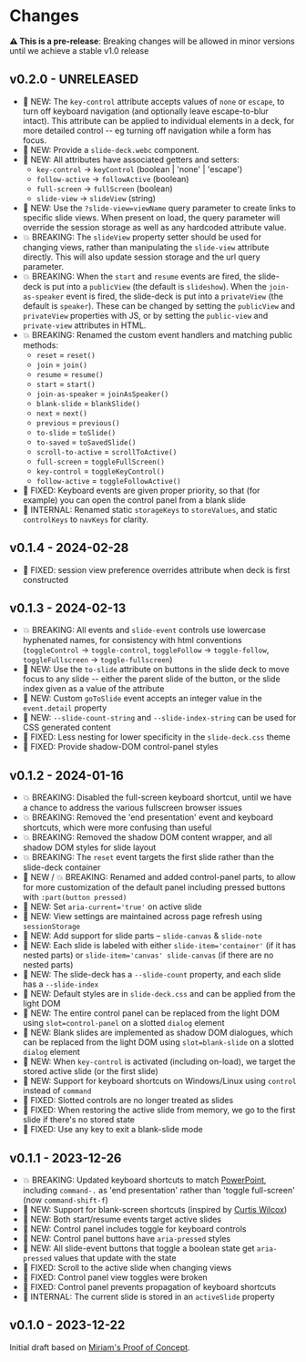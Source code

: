 # Changes

**⚠️ This is a pre-release**:
Breaking changes will be allowed in minor versions
until we achieve a stable v1.0 release

## v0.2.0 - UNRELEASED

- 🚀 NEW: The `key-control` attribute
  accepts values of `none` or `escape`,
  to turn off keyboard navigation
  (and optionally leave escape-to-blur intact).
  This attribute can be applied to individual elements in a deck,
  for more detailed control --
  eg turning off navigation while a form has focus.
- 🚀 NEW: Provide a `slide-deck.webc` component.
- 🚀 NEW: All attributes have associated getters and setters:
  - `key-control` -> `keyControl` (boolean | 'none' | 'escape')
  - `follow-active` -> `followActive` (boolean)
  - `full-screen` -> `fullScreen` (boolean)
  - `slide-view` -> `slideView` (string)
- 🚀 NEW: Use the `?slide-view=viewName` query parameter
  to create links to specific slide views.
  When present on load, the query parameter will override
  the session storage as well as any hardcoded attribute value.
- 💥 BREAKING: The `slideView` property setter
  should be used for changing views,
  rather than manipulating the `slide-view` attribute directly.
  This will also update session storage and the url query parameter.
- 💥 BREAKING: When the `start` and `resume` events are fired,
  the slide-deck is put into a `publicView`
  (the default is `slideshow`).
  When the `join-as-speaker` event is fired,
  the slide-deck is put into a `privateView`
  (the default is `speaker`).
  These can be changed by setting the
  `publicView` and `privateView` properties with JS,
  or by setting the `public-view` and `private-view` attributes in HTML.
- 💥 BREAKING: Renamed the custom event handlers and matching public methods:
  - `reset` = `reset()`
  - `join` = `join()`
  - `resume` = `resume()`
  - `start` = `start()`
  - `join-as-speaker` = `joinAsSpeaker()`
  - `blank-slide` = `blankSlide()`
  - `next` = `next()`
  - `previous` = `previous()`
  - `to-slide` = `toSlide()`
  - `to-saved` = `toSavedSlide()`
  - `scroll-to-active` = `scrollToActive()`
  - `full-screen` = `toggleFullScreen()`
  - `key-control` = `toggleKeyControl()`
  - `follow-active` = `toggleFollowActive()`
- 🐞 FIXED: Keyboard events are given proper priority, so that
  (for example) you can open the control panel from a blank slide
- 👀 INTERNAL: Renamed static `storageKeys` to `storeValues`,
  and static `controlKeys` to `navKeys` for clarity.

## v0.1.4 - 2024-02-28

- 🐞 FIXED: session view preference overrides attribute
  when deck is first constructed

## v0.1.3 - 2024-02-13

- 💥 BREAKING: All events and `slide-event` controls use
  lowercase hyphenated names, for consistency with html conventions
  (`toggleControl` -> `toggle-control`,
  `toggleFollow` -> `toggle-follow`,
  `toggleFullscreen` -> `toggle-fullscreen`)
- 🚀 NEW: Use the `to-slide` attribute on buttons in the slide deck
  to move focus to any slide -- either the parent slide of the button,
  or the slide index given as a value of the attribute
- 🚀 NEW: Custom `goToSlide` event accepts an integer value
  in the `event.detail` property
- 🚀 NEW: `--slide-count-string` and `--slide-index-string`
  can be used for CSS generated content
- 🐞 FIXED: Less nesting for lower specificity in the `slide-deck.css` theme
- 🐞 FIXED: Provide shadow-DOM control-panel styles

## v0.1.2 - 2024-01-16

- 💥 BREAKING: Disabled the full-screen keyboard shortcut,
  until we have a chance to address the various
  fullscreen browser issues
- 💥 BREAKING: Removed the 'end presentation' event
  and keyboard shortcuts, which were more confusing than useful
- 💥 BREAKING: Removed the shadow DOM content wrapper,
  and all shadow DOM styles for slide layout
- 💥 BREAKING: The `reset` event targets the first slide
  rather than the slide-deck container
- 🚀 NEW / 💥 BREAKING: Renamed and added control-panel parts,
  to allow for more customization of the default panel
  including pressed buttons with `:part(button pressed)`
- 🚀 NEW: Set `aria-current='true'` on active slide
- 🚀 NEW: View settings are maintained across page refresh
  using `sessionStorage`
- 🚀 NEW: Add support for slide parts – `slide-canvas` & `slide-note`
- 🚀 NEW: Each slide is labeled with either
  `slide-item='container'` (if it has nested parts)
  or `slide-item='canvas' slide-canvas` (if there are no nested parts)
- 🚀 NEW: The slide-deck has a `--slide-count` property,
  and each slide has a `--slide-index`
- 🚀 NEW: Default styles are in `slide-deck.css`
  and can be applied from the light DOM
- 🚀 NEW: The entire control panel can be replaced
  from the light DOM using `slot=control-panel`
  on a slotted `dialog` element
- 🚀 NEW: Blank slides are implemented as shadow DOM dialogues,
  which can be replaced from the light DOM using `slot=blank-slide`
  on a slotted `dialog` element
- 🚀 NEW: When `key-control` is activated (including on-load),
  we target the stored active slide (or the first slide)
- 🚀 NEW: Support for keyboard shortcuts on Windows/Linux
  using `control` instead of `command`
- 🐞 FIXED: Slotted controls are no longer treated as slides
- 🐞 FIXED: When restoring the active slide from memory,
  we go to the first slide if there's no stored state
- 🐞 FIXED: Use any key to exit a blank-slide mode

## v0.1.1 - 2023-12-26

- 💥 BREAKING: Updated keyboard shortcuts
  to match [PowerPoint](https://support.microsoft.com/en-us/office/use-keyboard-shortcuts-to-deliver-powerpoint-presentations-1524ffce-bd2a-45f4-9a7f-f18b992b93a0#bkmk_frequent_macos),
  including `command-.` as 'end presentation'
  rather than 'toggle full-screen' (now `command-shift-f`)
- 🚀 NEW: Support for blank-screen shortcuts
  (inspired by [Curtis Wilcox](https://codepen.io/ccwilcox/details/NWJWwOE))
- 🚀 NEW: Both start/resume events target active slides
- 🚀 NEW: Control panel includes toggle for keyboard controls
- 🚀 NEW: Control panel buttons have `aria-pressed` styles
- 🚀 NEW: All slide-event buttons that toggle a boolean state
  get `aria-pressed` values that update with the state
- 🐞 FIXED: Scroll to the active slide when changing views
- 🐞 FIXED: Control panel view toggles were broken
- 🐞 FIXED: Control panel prevents propagation of keyboard shortcuts
- 👀 INTERNAL: The current slide is stored in an `activeSlide` property

## v0.1.0 - 2023-12-22

Initial draft
based on
[Miriam's Proof of Concept](https://codepen.io/miriamsuzanne/pen/eYXOLjE?editors=1010).

